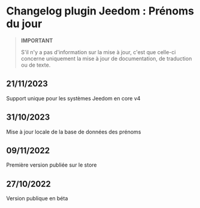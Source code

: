 # Changelog plugin Jeedom : Prénoms du jour

> **IMPORTANT**
>
> S'il n'y a pas d'information sur la mise à jour, c'est que celle-ci concerne uniquement la mise à jour de documentation, de traduction ou de texte.

## 21/11/2023
Support unique pour les systèmes Jeedom en core v4

## 31/10/2023
Mise à jour locale de la base de données des prénoms

## 09/11/2022
Première version publiée sur le store

## 27/10/2022
Version publique en béta
